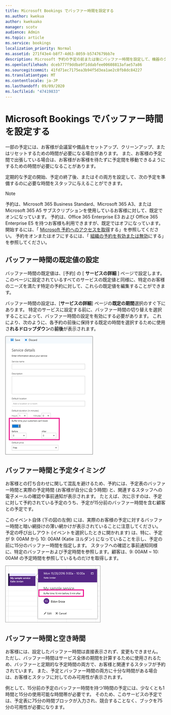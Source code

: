 ```yaml
---
title: Microsoft Bookings でバッファー時間を設定する
ms.author: kwekua
author: kwekuako
manager: scotv
audience: Admin
ms.topic: article
ms.service: bookings
localization_priority: Normal
ms.assetid: 271f43e4-b8f7-4d63-8059-b5747679bb7e
description: Microsoft 予約の予定の前または後にバッファー時間を設定して、機器のクリーンアップまたはリセットの時間を確保します。
ms.openlocfilehash: dceb777f9ddba9f1ddabfee00608813afae57a86
ms.sourcegitcommit: 41fd71ec7175ea3b94f5d3ea1ae2c8fb8dc84227
ms.translationtype: MT
ms.contentlocale: ja-JP
ms.lasthandoff: 09/09/2020
ms.locfileid: "47419833"
---
```

# <a name="set-buffer-time-in-microsoft-bookings"></a>Microsoft Bookings でバッファー時間を設定する

一部の予定には、お客様が会議室や備品をセットアップ、クリーンアップ、またはリセットするための時間が必要になる場合があります。 また、お客様の予定間で出張している場合は、お客様がお客様を待たずに予定間を移動できるようにするための時間が必要になることがあります。

定期的な予定の開始、予定の終了後、またはその両方を設定して、次の予定を準備するのに必要な時間をスタッフに与えることができます。

> [!NOTE]
> 予約は、Microsoft 365 Business Standard、Microsoft 365 A3、または Microsoft 365 A5 サブスクリプションを使用しているお客様に対して、既定でオンになっています。 予約は、Office 365 Enterprise E3 および Office 365 Enterprise E5 を持つお客様も利用できますが、既定ではオフになっています。 開始するには、「 [Microsoft 予約へのアクセスを取得](get-access.md)する」を参照してください。 予約をオンまたはオフにするには、「 [組織の予約を有効または無効](turn-bookings-on-or-off.md)にする」を参照してください。

## <a name="set-buffer-time-defaults"></a>バッファー時間の既定値の設定

バッファー時間の既定値は、[予約] の [ **サービスの詳細** ] ページで設定します。 このページに設定されているすべてのサービスの既定値と同様に、特定のお客様のニーズを満たす特定の予約に対して、これらの既定値を編集することができます。

バッファー時間の設定は、[**サービスの詳細**] ページの**既定の期間**選択のすぐ下にあります。 特定のサービスに設定する前に、バッファー時間の切り替えを選択することによって、バッファー時間の設定を有効にする必要があります。 これにより、次のように、各予約の前後に保持する既定の時間を選択するために使用さ**れるドロップダウン**の**前後**が表示されます。

   ![バッファー時間が有効な予約の画像](../media/bookings-buffertime.png)

## <a name="buffer-time-and-appointment-timing"></a>バッファー時間と予定タイミング

お客様との打ち合わせに関して混乱を避けるため、予約には、予定表のバッファー時間と実際の予定時間 (お客様が自分に会う時間) と、関連するスタッフへの電子メールの確認や事前通知が表示されます。 たとえば、次に示すのは、予定に対して予約されている予定のうち、予定が15分前のバッファー時間を含む顧客との予定です。

このイベント自体 (下の図の左側) には、実際のお客様の予定に対するバッファー時間と暗い網掛けの薄い網かけが表示されていることに注意してください。 予定の呼び出しアウト (イベントを選択したときに開かれます) は、特に、予定が 9: 00AM から 10: 00AM (Katie ヨルダン) になっていることを示し、予定の前に15分のバッファー時間を指定します。 スタッフへの確認と事前通知同様に、特定のバッファーおよび予定時間を参照します。顧客は、9: 00AM ~ 10: 00AM の予定時間を参照しているものだけを取得します。

   ![時間が表示された予約済みの会議の画像](../media/bookings-buffertime-callout.png)

## <a name="buffer-time-and-availability"></a>バッファー時間と空き時間

お客様には、設定したバッファー時間は直接表示されず、変更もできません。 ただし、バッファー時間はサービス全体の期間を計算するために使用されるため、バッファーと定期的な予定時間の両方で、お客様と関連するスタッフが予約されています。 また、予定とバッファー時間の両方に十分な時間がある場合は、お客様とスタッフに対してのみ可用性が表示されます。

例として、15分前の予定のバッファー時間を持つ1時間の予定には、少なくとも1時間と15分の使用可能な時間帯が必要です。 そのため、このサービスの予定では、予定表に75分の時間ブロックが入力され、競合することなく、ブックを75分の可用性が必要になります。

